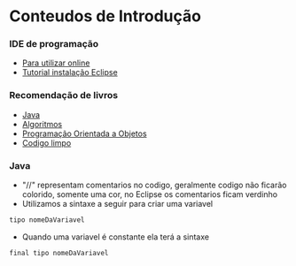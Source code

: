 # Conteudos de Introdução

### IDE de programação

- [Para utilizar online](https://www.onlinegdb.com/)
- [Tutorial instalação Eclipse](https://www.youtube.com/watch?v=rbuV8bYFEA0)

### Recomendação de livros

- [Java](https://www.amazon.com.br/Use-cabe%C3%A7a-Java-Bert-Bates/dp/8576081733)
- [Algoritmos](https://www.amazon.com.br/Entendendo-Algoritmos-Ilustrado-Programadores-Curiosos/dp/8575225634?ref_=Oct_d_obs_d_7842670011_0&pd_rd_w=a5GnW&content-id=amzn1.sym.21fe3f75-8033-45e9-8f13-11fbfa17d135&pf_rd_p=21fe3f75-8033-45e9-8f13-11fbfa17d135&pf_rd_r=HM7XNSFA4P69NXYYEMP1&pd_rd_wg=2LBU2&pd_rd_r=91f44659-1bbc-42bd-a8ff-b1c68813ab59&pd_rd_i=8575225634)
- [Programação Orientada a Objetos](https://www.amazon.com.br/Cabe%C3%A7a-An%C3%A1lise-Projeto-Orientado-Objeto/dp/8576081458)
- [Codigo limpo](https://www.amazon.com.br/Use-cabe%C3%A7a-Java-Bert-Bates/dp/8576081733)

### Java

- "//" representam comentarios no codigo, geralmente codigo não ficarão colorido, somente uma cor, no Eclipse os
  comentarios ficam verdinho
- Utilizamos a sintaxe a seguir para criar uma variavel

```bash
tipo nomeDaVariavel
```

- Quando uma variavel é constante ela terá a sintaxe

```bash
final tipo nomeDaVariavel
```